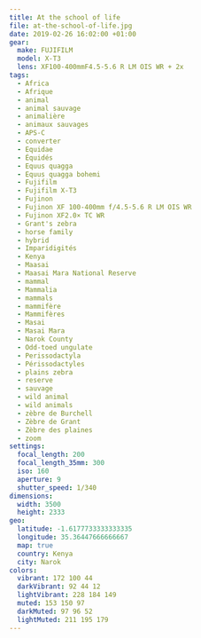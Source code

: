 ```yaml
---
title: At the school of life
file: at-the-school-of-life.jpg
date: 2019-02-26 16:02:00 +01:00
gear:
  make: FUJIFILM
  model: X-T3
  lens: XF100-400mmF4.5-5.6 R LM OIS WR + 2x
tags:
  - Africa
  - Afrique
  - animal
  - animal sauvage
  - animalière
  - animaux sauvages
  - APS-C
  - converter
  - Equidae
  - Équidés
  - Equus quagga
  - Equus quagga bohemi
  - Fujifilm
  - Fujifilm X-T3
  - Fujinon
  - Fujinon XF 100-400mm f/4.5-5.6 R LM OIS WR
  - Fujinon XF2.0× TC WR
  - Grant's zebra
  - horse family
  - hybrid
  - Imparidigités
  - Kenya
  - Maasai
  - Maasai Mara National Reserve
  - mammal
  - Mammalia
  - mammals
  - mammifère
  - Mammifères
  - Masai
  - Masai Mara
  - Narok County
  - Odd-toed ungulate
  - Perissodactyla
  - Périssodactyles
  - plains zebra
  - reserve
  - sauvage
  - wild animal
  - wild animals
  - zèbre de Burchell
  - Zèbre de Grant
  - Zèbre des plaines
  - zoom
settings:
  focal_length: 200
  focal_length_35mm: 300
  iso: 160
  aperture: 9
  shutter_speed: 1/340
dimensions:
  width: 3500
  height: 2333
geo:
  latitude: -1.6177733333333335
  longitude: 35.36447666666667
  map: true
  country: Kenya
  city: Narok
colors:
  vibrant: 172 100 44
  darkVibrant: 92 44 12
  lightVibrant: 228 184 149
  muted: 153 150 97
  darkMuted: 97 96 52
  lightMuted: 211 195 179
---
```



